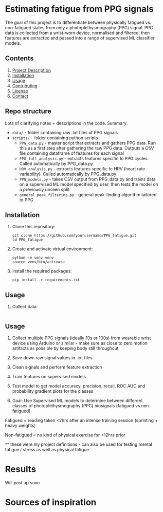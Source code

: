 # Estimating fatigue from PPG signals

The goal of this project is to differentiate between physically fatigued vs. non-fatigued states from only a photoplethysmography (PPG) signal. PPG data is collected from a wrist-worn device, normalised and filtered, then features are extracted and passed into a range of supervised ML classifier models.

## Contents

1. [Project Description](#project-description)
2. [Installation](#installation)
3. [Usage](#usage)
4. [Contributing](#contributing)
5. [License](#license)
6. [Contact](#contact)


## Repo structure
Lots of clarifying notes + descriptions in the code. Summary:

- `data/` - folder containing raw .txt files of PPG signals
- `scripts/` - folder containing python scripts
  - `PPG_data.py` - master script that extracts and gathers PPG data. Run this as a first step after gathering the raw PPG data. Outputs a CSV file containing dataframe of features for each signal
  - `PPG_full_analysis.py` - extracts features specific to PPG cycles. Called automatically by PPG_data.py
  - `HRV_analysis.py` - extracts features specific to HRV (heart rate variability). Called automatically by PPG_data.py
  - `PPG_models.py` - takes CSV output from PPG_data.py and trains data on a supervised ML model specified by user, then tests the model on a previously unseen split
  - `general_peak_filtering.py` - general peak-finding algorithm tailored to PPG

## Installation
1. Clone this repository:
   ```
   git clone https://github.com/yourusername/PPG_fatigue.git
   cd PPG_fatigue
   ```

2. Create and activate virtual environment:
   ```
   python -m venv venv
   source venv/bin/activate
   ```

3. Install the required packages:
   ```
   pip install -r requirements.txt
   ```

## Usage
1. Collect data:
   ```

   ```


## Usage
1. Collect multiple PPG signals (ideally 10s or 100s) from wearable wrist device using Arduino or similar - make sure as close to zero motion artifacts as possible by keeping body still throughout
2. Save down raw signal values in .txt files
3. Clean signals and perform feature extraction
4. Train features on supervised models
5. Test model to get model accuracy, precision, recall, ROC AUC and probability gradient plots for the classes

6. Goal: Use Supervised ML models to determine between different classes of photoplethysmography (PPG) biosignals (fatigued vs non-fatigued)

Fatigued = reading taken <2hrs after an intense training session (sprinting + heavy weights)

Non-fatigued = no kind of physical exercise for >12hrs prior

^^ these were my project definitions - can also be used for testing mental fatigue / stress as well as physical fatigue


# Results
Will post up soon

# Sources of inspiration
